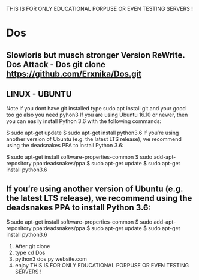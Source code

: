 
THIS IS FOR ONLY EDUCATIONAL PORPUSE OR EVEN TESTING SERVERS !
# Dos
Slowloris but musch stronger Version ReWrite. Dos Attack - Dos
git clone https://github.com/Erxnika/Dos.git
--------------------------------------------------------------
LINUX - UBUNTU 
--------------------------------------------------------------
Note if you dont have git installed type sudo apt install git
and your good too go
also you need pyhon3
If you are using Ubuntu 16.10 or newer, then you can easily install Python 3.6 with the following commands:

$ sudo apt-get update
$ sudo apt-get install python3.6
If you’re using another version of Ubuntu (e.g. the latest LTS release), we recommend using the deadsnakes PPA to install Python 3.6:

$ sudo apt-get install software-properties-common
$ sudo add-apt-repository ppa:deadsnakes/ppa
$ sudo apt-get update
$ sudo apt-get install python3.6

If you’re using another version of Ubuntu (e.g. the latest LTS release), we recommend using the deadsnakes PPA to install Python 3.6:
--------------------------------------------------------------
$ sudo apt-get install software-properties-common
$ sudo add-apt-repository ppa:deadsnakes/ppa
$ sudo apt-get update
$ sudo apt-get install python3.6
1. After git clone 
2. type cd Dos
3. python3 dos.py website.com
4. enjoy
THIS IS FOR ONLY EDUCATIONAL PORPUSE OR EVEN TESTING SERVERS !
